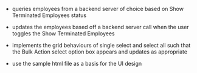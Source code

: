 - queries employees from a backend server of choice based on Show Terminated Employees status

- updates the employees based off a backend server call when the user toggles the Show Terminated Employees

- implements the grid behaviours of single select and select all such that the Bulk Action select option box appears and updates as appropriate

- use the sample html file as a basis for the UI design
